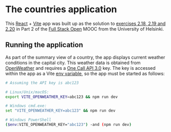 # The countries application

This [React](https://react.dev/) + [Vite](https://vite.dev/) app was built up as the solution to [exercises 2.18, 2.19 and 2.20](https://fullstackopen.com/en/part2/adding_styles_to_react_app#exercises-2-18-2-20) in Part 2 of the [Full Stack Open](https://fullstackopen.com/en/) MOOC from the University of Helsinki.


## Running the application

As part of the summary view of a country, the app displays current weather conditions in the capital city. This weather data is obtained from [OpenWeather](https://openweathermap.org/) and requires a [One Call API 3.0](https://openweathermap.org/api/one-call-3) key. The key is accessed within the app as a Vite [env variable](https://vite.dev/guide/env-and-mode.html), so the app must be started as follows:

```sh
# Assuming the API key is abc123

# Linux/Unix/macOS:
export VITE_OPENWEATHER_KEY=abc123 && npm run dev

# Windows cmd.exe:
set "VITE_OPENWEATHER_KEY=abc123" && npm run dev 

# Windows PowerShell
($env:VITE_OPENWEATHER_KEY="abc123") -and (npm run dev)
```
